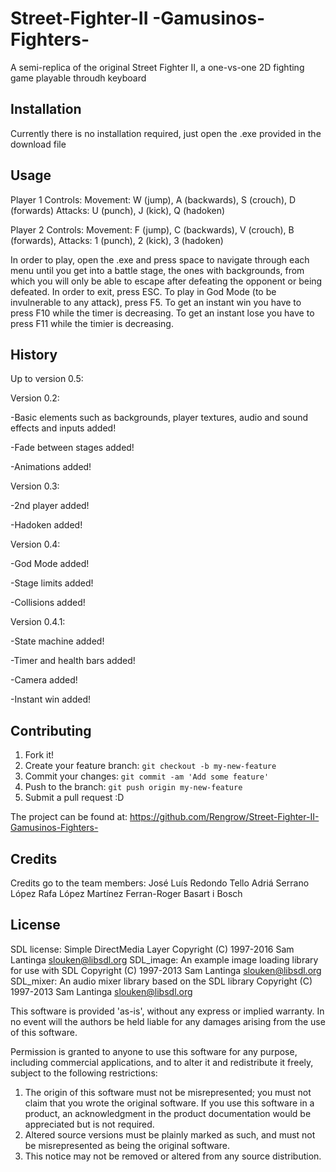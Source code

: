 ﻿# Street-Fighter-II -Gamusinos-Fighters-

A semi-replica of the original Street Fighter II, a one-vs-one 2D fighting game playable throudh keyboard

## Installation

Currently there is no installation required, just open the .exe provided in the download file

## Usage

Player 1 Controls: 
	Movement:
		W (jump),
		A (backwards),
		S (crouch),
		D (forwards)
	Attacks:
		U (punch),
		J (kick),
		Q (hadoken)
		
Player 2 Controls: 
	Movement:
		F (jump),
		C (backwards),
		V (crouch),
		B (forwards),
	Attacks:
		1 (punch),
		2 (kick),
		3 (hadoken)
		
In order to play, open the .exe and press space to navigate through each menu until you get into a battle stage, the ones
with backgrounds, from which you will only be able to escape after defeating the opponent or
being defeated. In order to exit, press ESC.
To play in God Mode (to be invulnerable to any attack), press F5.
To get an instant win you have to press F10 while the timer is decreasing.
To get an instant lose you have to press F11 while the timier is decreasing.

## History

Up to version 0.5:

Version 0.2:

-Basic elements such as backgrounds, player textures, audio and sound effects and inputs added!

-Fade between stages added!

-Animations added!

Version 0.3:

-2nd player added!

-Hadoken added!

Version 0.4:

-God Mode added!

-Stage limits added!

-Collisions added!

Version 0.4.1:

-State machine added!

-Timer and health bars added!

-Camera added!

-Instant win added!

## Contributing

1. Fork it!
2. Create your feature branch: `git checkout -b my-new-feature`
3. Commit your changes: `git commit -am 'Add some feature'`
4. Push to the branch: `git push origin my-new-feature`
5. Submit a pull request :D

The project can be found at: https://github.com/Rengrow/Street-Fighter-II-Gamusinos-Fighters-

## Credits

Credits go to the team members:
José Luís Redondo Tello
Adriá Serrano López
Rafa López Martínez
Ferran-Roger Basart i Bosch

## License

SDL license:
Simple DirectMedia Layer
Copyright (C) 1997-2016 Sam Lantinga <slouken@libsdl.org>
SDL_image:  An example image loading library for use with SDL
Copyright (C) 1997-2013 Sam Lantinga <slouken@libsdl.org>
SDL_mixer:  An audio mixer library based on the SDL library
Copyright (C) 1997-2013 Sam Lantinga <slouken@libsdl.org>

  
This software is provided 'as-is', without any express or implied
warranty.  In no event will the authors be held liable for any damages
arising from the use of this software.

Permission is granted to anyone to use this software for any purpose,
including commercial applications, and to alter it and redistribute it
freely, subject to the following restrictions:
  
1. The origin of this software must not be misrepresented; you must not
   claim that you wrote the original software. If you use this software
   in a product, an acknowledgment in the product documentation would be
   appreciated but is not required. 
2. Altered source versions must be plainly marked as such, and must not be
   misrepresented as being the original software.
3. This notice may not be removed or altered from any source distribution.




